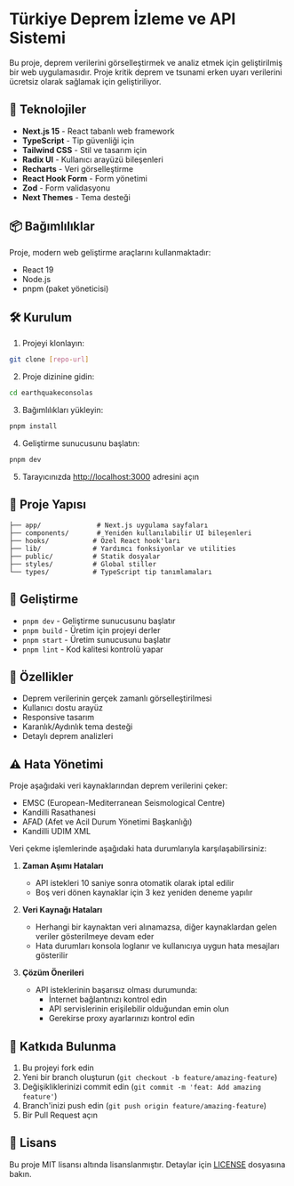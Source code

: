 # Türkiye Deprem İzleme ve API Sistemi

Bu proje, deprem verilerini görselleştirmek ve analiz etmek için geliştirilmiş bir web uygulamasıdır. Proje kritik deprem ve tsunami erken uyarı verilerini ücretsiz olarak sağlamak için geliştiriliyor.

## 🚀 Teknolojiler

- **Next.js 15** - React tabanlı web framework
- **TypeScript** - Tip güvenliği için
- **Tailwind CSS** - Stil ve tasarım için
- **Radix UI** - Kullanıcı arayüzü bileşenleri
- **Recharts** - Veri görselleştirme
- **React Hook Form** - Form yönetimi
- **Zod** - Form validasyonu
- **Next Themes** - Tema desteği

## 📦 Bağımlılıklar

Proje, modern web geliştirme araçlarını kullanmaktadır:

- React 19
- Node.js
- pnpm (paket yöneticisi)

## 🛠️ Kurulum

1. Projeyi klonlayın:
```bash
git clone [repo-url]
```

2. Proje dizinine gidin:
```bash
cd earthquakeconsolas
```

3. Bağımlılıkları yükleyin:
```bash
pnpm install
```

4. Geliştirme sunucusunu başlatın:
```bash
pnpm dev
```

5. Tarayıcınızda [http://localhost:3000](http://localhost:3000) adresini açın

## 📁 Proje Yapısı

```
├── app/              # Next.js uygulama sayfaları
├── components/       # Yeniden kullanılabilir UI bileşenleri
├── hooks/           # Özel React hook'ları
├── lib/             # Yardımcı fonksiyonlar ve utilities
├── public/          # Statik dosyalar
├── styles/          # Global stiller
└── types/           # TypeScript tip tanımlamaları
```

## 🔧 Geliştirme

- `pnpm dev` - Geliştirme sunucusunu başlatır
- `pnpm build` - Üretim için projeyi derler
- `pnpm start` - Üretim sunucusunu başlatır
- `pnpm lint` - Kod kalitesi kontrolü yapar

## 📝 Özellikler

- Deprem verilerinin gerçek zamanlı görselleştirilmesi
- Kullanıcı dostu arayüz
- Responsive tasarım
- Karanlık/Aydınlık tema desteği
- Detaylı deprem analizleri

## ⚠️ Hata Yönetimi

Proje aşağıdaki veri kaynaklarından deprem verilerini çeker:

- EMSC (European-Mediterranean Seismological Centre)
- Kandilli Rasathanesi
- AFAD (Afet ve Acil Durum Yönetimi Başkanlığı)
- Kandilli UDIM XML

Veri çekme işlemlerinde aşağıdaki hata durumlarıyla karşılaşabilirsiniz:

1. **Zaman Aşımı Hataları**
   - API istekleri 10 saniye sonra otomatik olarak iptal edilir
   - Boş veri dönen kaynaklar için 3 kez yeniden deneme yapılır

2. **Veri Kaynağı Hataları**
   - Herhangi bir kaynaktan veri alınamazsa, diğer kaynaklardan gelen veriler gösterilmeye devam eder
   - Hata durumları konsola loglanır ve kullanıcıya uygun hata mesajları gösterilir

3. **Çözüm Önerileri**
   - API isteklerinin başarısız olması durumunda:
     - İnternet bağlantınızı kontrol edin
     - API servislerinin erişilebilir olduğundan emin olun
     - Gerekirse proxy ayarlarınızı kontrol edin

## 🤝 Katkıda Bulunma

1. Bu projeyi fork edin
2. Yeni bir branch oluşturun (`git checkout -b feature/amazing-feature`)
3. Değişikliklerinizi commit edin (`git commit -m 'feat: Add amazing feature'`)
4. Branch'inizi push edin (`git push origin feature/amazing-feature`)
5. Bir Pull Request açın

## 📄 Lisans

Bu proje MIT lisansı altında lisanslanmıştır. Detaylar için [LICENSE](LICENSE) dosyasına bakın. 

